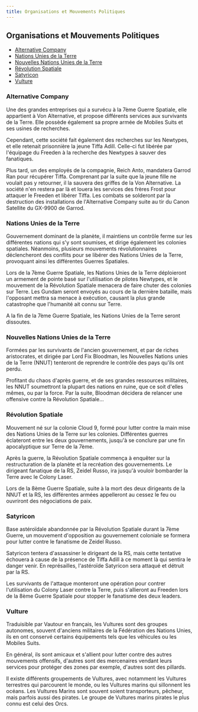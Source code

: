 ```yaml
---
title: Organisations et Mouvements Politiques
---
```


Organisations et Mouvements Politiques
------------------------------------------------


- [Alternative Company](#alternative-company)  
- [Nations Unies de la Terre](#nations-unies-de-la-terre)  
- [Nouvelles Nations Unies de la Terre](#nouvelles-nations-unies-de-la-terre)  
- [Révolution Spatiale](#revolution-spatiale)  
- [Satyricon](#satyricon)  
- [Vulture](#vulture)  


### Alternative Company

Une des grandes entreprises qui a survécu à la 7ème Guerre Spatiale, elle appartient à Von Alternative, et propose différents services aux survivants de la Terre. Elle possède également sa propre armée de Mobiles Suits et ses usines de recherches.


Cependant, cette société fait également des recherches sur les Newtypes, et elle retenait prisonnière la jeune Tiffa Adill. Celle-ci fut libérée par l'équipage du Freeden à la recherche des Newtypes à sauver des fanatiques.


Plus tard, un des employés de la compagnie, Reich Anto, mandatera Garrod Ran pour récupérer Tiffa. Comprenant par la suite que la jeune fille ne voulait pas y retourner, il la sauvera des griffes de la Von Alternative. La société n'en restera par là et louera les services des frères Frost pour attaquer le Freeden et libérer Tiffa. Les combats se solderont par la destruction des installations de l'Alternative Company suite au tir du Canon Satellite du GX-9900 de Garrod.

### Nations Unies de la Terre

Gouvernement dominant de la planète, il maintiens un contrôle ferme sur les différentes nations qui s'y sont soumises, et dirige également les colonies spatiales. Néanmoins, plusieurs mouvements révolutionnaires déclencheront des conflits pour se libérer des Nations Unies de la Terre, provoquant ainsi les différentes Guerres Spatiales.


Lors de la 7ème Guerre Spatiale, les Nations Unies de la Terre déploieront un armement de pointe basé sur l'utilisation de pilotes Newtypes, et le mouvement de la Révolution Spatiale menacera de faire chuter des colonies sur Terre. Les Gundam seront envoyés au cours de la dernière bataille, mais l'opposant mettra sa menace à exécution, causant la plus grande catastrophe que l'humanité ait connu sur Terre.


A la fin de la 7ème Guerre Spatiale, les Nations Unies de la Terre seront dissoutes.

### Nouvelles Nations Unies de la Terre

Formées par les survivants de l'ancien gouvernement, et par de riches aristocrates, et dirigée par Lord Fix Bloodman, les Nouvelles Nations unies de la Terre (NNUT) tenteront de reprendre le contrôle des pays qu'ils ont perdu.


Profitant du chaos d'après guerre, et de ses grandes ressources militaires, les NNUT soumettront la plupart des nations en ruine, que ce soit d'elles mêmes, ou par la force. Par la suite, Bloodman décidera de relancer une offensive contre la Révolution Spatiale...

### Révolution Spatiale

Mouvement né sur la colonie Cloud 9, formé pour lutter contre la main mise des Nations Unies de la Terre sur les colonies. Différentes guerres éclateront entre les deux gouvernements, jusqu'à se conclure par une fin apocalyptique sur Terre de la 7ème.


Après la guerre, la Révolution Spatiale commença à enquêter sur la restructuration de la planète et la recréation des gouvernements. Le dirigeant fanatique de la RS, Zeidel Russo, ira jusqu'à vouloir bombarder la Terre avec le Colony Laser.


Lors de la 8ème Guerre Spatiale, suite à la mort des deux dirigeants de la NNUT et la RS, les différentes armées appelleront au cessez le feu ou ouvriront des négociations de paix.

### Satyricon

Base astéroïdale abandonnée par la Révolution Spatiale durant la 7ème Guerre, un mouvement d'opposition au gouvernement coloniale se formera pour lutter contre le fanatisme de Zeidel Russo.


Satyricon tentera d'assassiner le dirigeant de la RS, mais cette tentative échouera à cause de la présence de Tiffa Adill à ce moment là qui sentira le danger venir. En représailles, l'astéroïde Satyricon sera attaqué et détruit par la RS.


Les survivants de l'attaque monteront une opération pour contrer l'utilisation du Colony Laser contre la Terre, puis s'allieront au Freeden lors de la 8ème Guerre Spatiale pour stopper le fanatisme des deux leaders.

### Vulture

Traduisible par Vautour en français, les Vultures sont des groupes autonomes, souvent d'anciens militaires de la Fédération des Nations Unies, ils en ont conservé certains équipements tels que les véhicules ou les Mobiles Suits.


En général, ils sont amicaux et s'allient pour lutter contre des autres mouvements offensifs, d'autres sont des mercenaires vendant leurs services pour protéger des zones par exemple, d'autres sont des pillards.


Il existe différents groupements de Vultures, avec notamment les Vultures terrestres qui parcourent le monde, ou les Vultures marins qui sillonnent les océans. Les Vultures Marins sont souvent soient transporteurs, pêcheur, mais parfois aussi des pirates. Le groupe de Vultures marins pirates le plus connu est celui des Orcs.


